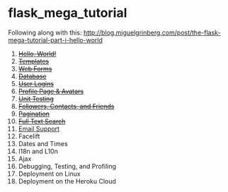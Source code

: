 # flask_mega_tutorial
Following along with this: http://blog.miguelgrinberg.com/post/the-flask-mega-tutorial-part-i-hello-world

1. ~~[Hello, World!](http://blog.miguelgrinberg.com/post/the-flask-mega-tutorial-part-i-hello-world)~~ 
2. ~~[Templates](http://blog.miguelgrinberg.com/post/the-flask-mega-tutorial-part-ii-templates)~~
3. ~~[Web Forms](http://blog.miguelgrinberg.com/post/the-flask-mega-tutorial-part-iii-web-forms)~~
4. ~~[Database](http://blog.miguelgrinberg.com/post/the-flask-mega-tutorial-part-iv-database)~~
5. ~~[User Logins](http://blog.miguelgrinberg.com/post/the-flask-mega-tutorial-part-v-user-logins)~~
6. ~~[Profile Page & Avatars](http://blog.miguelgrinberg.com/post/the-flask-mega-tutorial-part-vi-profile-page-and-avatars)~~
7. ~~[Unit Testing](http://blog.miguelgrinberg.com/post/the-flask-mega-tutorial-part-vii-unit-testing)~~
8. ~~[Followers, Contacts, and Friends](http://blog.miguelgrinberg.com/post/the-flask-mega-tutorial-part-viii-followers-contacts-and-friends)~~
9. ~~[Pagination](http://blog.miguelgrinberg.com/post/the-flask-mega-tutorial-part-ix-pagination)~~
10. ~~[Full Text Search](http://blog.miguelgrinberg.com/post/the-flask-mega-tutorial-part-x-full-text-search)~~
11. [Email Support](http://blog.miguelgrinberg.com/post/the-flask-mega-tutorial-part-xi-email-support)
12. Facelift
13. Dates and Times
14. l18n and L10n
15. Ajax
16. Debugging, Testing, and Profiling
17. Deployment on Linux
18. Deployment on the Heroku Cloud
